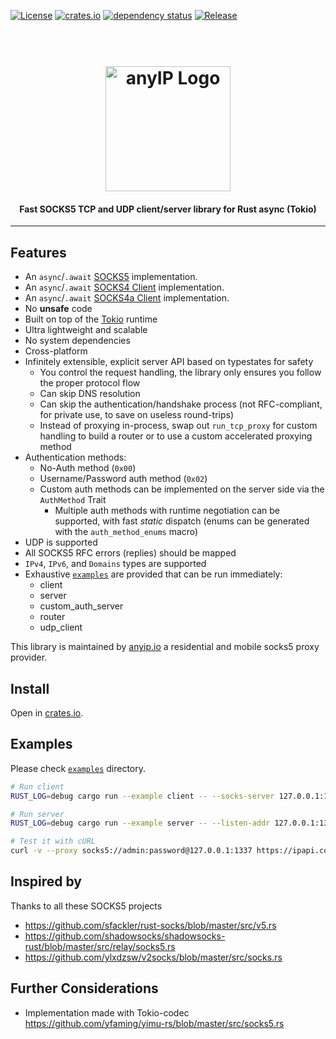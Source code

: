 [![License](https://img.shields.io/github/license/dizda/fast-socks5.svg)](https://github.com/dizda/fast-socks5)
[![crates.io](https://img.shields.io/crates/v/fast-socks5.svg)](https://crates.io/crates/fast-socks5)
[![dependency status](https://deps.rs/repo/github/dizda/fast-socks5/status.svg)](https://deps.rs/repo/github/dizda/fast-socks5)
[![Release](https://img.shields.io/github/release/dizda/fast-socks5.svg)](https://github.com/dizda/fast-socks5/releases)

<h1 align="center">
  <br>
  <a href="https://anyip.io/">
    <picture>
      <source media="(prefers-color-scheme: dark)" srcset="https://github.com/user-attachments/assets/2582791e-0b95-402a-b8b0-cb7290236c05">
      <source media="(prefers-color-scheme: light)" srcset="https://github.com/user-attachments/assets/fa0187ae-e322-4b7e-9770-eade281ff9d8">
      <img alt="anyIP Logo" src="https://github.com/user-attachments/assets/fa0187ae-e322-4b7e-9770-eade281ff9d8" width="200">
    </picture>
  </a>
  <br>
</h1>

<h4 align="center">Fast SOCKS5 TCP and UDP client/server library for Rust async (Tokio)</h4>

---


## Features

- An `async`/`.await` [SOCKS5](https://tools.ietf.org/html/rfc1928) implementation.
- An `async`/`.await` [SOCKS4 Client](https://www.openssh.com/txt/socks4.protocol) implementation.
- An `async`/`.await` [SOCKS4a Client](https://www.openssh.com/txt/socks4a.protocol) implementation.
- No **unsafe** code
- Built on top of the [Tokio](https://tokio.rs/) runtime
- Ultra lightweight and scalable
- No system dependencies
- Cross-platform
- Infinitely extensible, explicit server API based on typestates for safety
  - You control the request handling, the library only ensures you follow the proper protocol flow
  - Can skip DNS resolution
  - Can skip the authentication/handshake process (not RFC-compliant, for private use, to save on useless round-trips)
  - Instead of proxying in-process, swap out `run_tcp_proxy` for custom handling to build a router or to use a custom accelerated proxying method
- Authentication methods:
  - No-Auth method (`0x00`)
  - Username/Password auth method (`0x02`)
  - Custom auth methods can be implemented on the server side via the `AuthMethod` Trait
    - Multiple auth methods with runtime negotiation can be supported, with fast *static* dispatch (enums can be generated with the `auth_method_enums` macro)
- UDP is supported
- All SOCKS5 RFC errors (replies) should be mapped
- `IPv4`, `IPv6`, and `Domains` types are supported
- Exhaustive [`examples`](https://github.com/dizda/fast-socks5/tree/master/examples) are provided that can be run immediately:
  - client
  - server
  - custom_auth_server
  - router
  - udp_client


This library is maintained by [anyip.io](https://anyip.io/) a residential and mobile socks5 proxy provider.

## Install

Open in [crates.io](https://crates.io/crates/fast-socks5).


## Examples

Please check [`examples`](https://github.com/dizda/fast-socks5/tree/master/examples) directory.

```bash
# Run client
RUST_LOG=debug cargo run --example client -- --socks-server 127.0.0.1:1337 --username admin --password password -a perdu.com -p 80

# Run server
RUST_LOG=debug cargo run --example server -- --listen-addr 127.0.0.1:1337 password -u admin -p password

# Test it with cURL
curl -v --proxy socks5://admin:password@127.0.0.1:1337 https://ipapi.co/json/
```


## Inspired by

Thanks to all these SOCKS5 projects

- https://github.com/sfackler/rust-socks/blob/master/src/v5.rs
- https://github.com/shadowsocks/shadowsocks-rust/blob/master/src/relay/socks5.rs
- https://github.com/ylxdzsw/v2socks/blob/master/src/socks.rs

## Further Considerations

- Implementation made with Tokio-codec https://github.com/yfaming/yimu-rs/blob/master/src/socks5.rs
